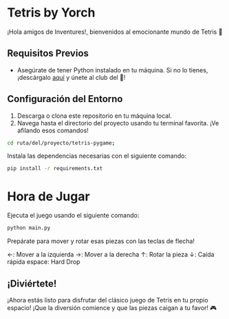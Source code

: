 # Tetris by Yorch

¡Hola amigos de Inventures!, bienvenidos al emocionante mundo de Tetris 🚀

## Requisitos Previos
- Asegúrate de tener Python instalado en tu máquina. Si no lo tienes, ¡descárgalo [aquí](https://www.python.org/downloads/) y únete al club del 🐍!

## Configuración del Entorno
1. Descarga o clona este repositorio en tu máquina local.
2. Navega hasta el directorio del proyecto usando tu terminal favorita. ¡Ve afilando esos comandos!

```bash
cd ruta/del/proyecto/tetris-pygame;
```

Instala las dependencias necesarias con el siguiente comando:

```bash
pip install -r requirements.txt
```
# Hora de Jugar

Ejecuta el juego usando el siguiente comando:
```bash
python main.py
```
Prepárate para mover y rotar esas piezas con las teclas de flecha!

←: Mover a la izquierda
→: Mover a la derecha
↑: Rotar la pieza
↓: Caída rápida
espace: Hard Drop

## ¡Diviértete!
¡Ahora estás listo para disfrutar del clásico juego de Tetris en tu propio espacio! ¡Que la diversión comience y que las piezas caigan a tu favor! 🎮

